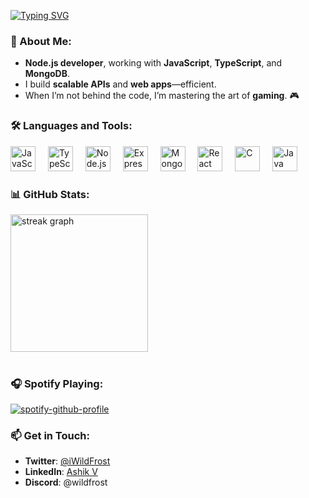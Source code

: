 <a href="https://git.io/typing-svg"><img src="https://readme-typing-svg.demolab.com?font=Fira+Code&pause=500&color=60F7F0&width=435&lines=Hello%2C+World+%F0%9F%8C%8E;こんにちは+%F0%9F%91%8B" alt="Typing SVG" /></a>

### 🦇 About Me:
- **Node.js developer**, working  with **JavaScript**, **TypeScript**, and **MongoDB**.
- I build **scalable APIs** and **web apps**—efficient.
- When I’m not behind the code, I’m mastering the art of **gaming**. 🎮


### 🛠️ Languages and Tools:
<div align="left">
  <img src="https://cdn.jsdelivr.net/gh/devicons/devicon/icons/javascript/javascript-original.svg" height="40" alt="JavaScript" />
  <img width="12" />
  <img src="https://cdn.jsdelivr.net/gh/devicons/devicon/icons/typescript/typescript-original.svg" height="40" alt="TypeScript" />
  <img width="12" />
  <img src="https://cdn.jsdelivr.net/gh/devicons/devicon/icons/nodejs/nodejs-original.svg" height="40" alt="Node.js" />
  <img width="12" />
  <img src="https://avatars.githubusercontent.com/u/5658226?s=48&v=4" height="40" alt="Express.js" />
  <img width="12" />
  <img src="https://seeklogo.com/images/M/mongodb-logo-D13D67C930-seeklogo.com.png" height="40" alt="MongoDB" />
  <img width="12" />
  <img src="https://cdn.jsdelivr.net/gh/devicons/devicon/icons/react/react-original.svg" height="40" alt="React" />
  <img width="12" />
  <img src="https://cdn.jsdelivr.net/gh/devicons/devicon/icons/c/c-original.svg" height="40" alt="C" />
  <img width="12" />
  <img src="https://cdn.jsdelivr.net/gh/devicons/devicon/icons/java/java-original.svg" height="40" alt="Java" />
</div>

### 📊 GitHub Stats:
<div>
  <img src="https://streak-stats.demolab.com?user=WildFr0sT&locale=en&mode=daily&theme=dark&hide_border=false&border_radius=5&order=3" height="220" alt="streak graph" />
  <br><br>
 
</div>

### 🎧 Spotify Playing:
[![spotify-github-profile](https://spotify-github-profile.kittinanx.com/api/view?uid=21yhp7s4osolecqwrzfnqfyla&cover_image=true&theme=natemoo-re&show_offline=false&background_color=000000&interchange=true&bar_color=0dff05&bar_color_cover=false)](https://spotify-github-profile.vercel.app/api/view?uid=21yhp7s4osolecqwrzfnqfyla&redirect=true)

### 📫 Get in Touch:
- **Twitter**: [@iWildFrost](https://twitter.com/iWildFrost)
- **LinkedIn**: [Ashik V](https://www.linkedin.com/in/ashik-v/)
- **Discord**: @wildfrost
